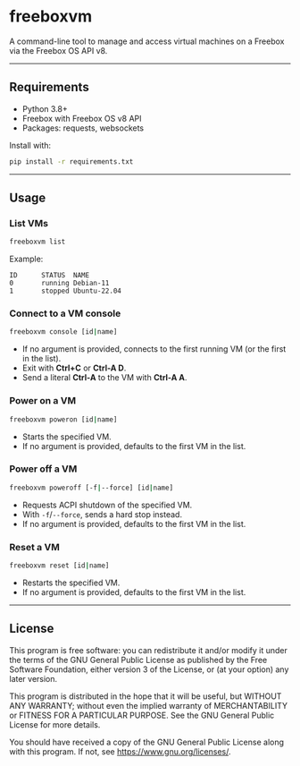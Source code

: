 # freeboxvm

A command-line tool to manage and access virtual machines on a Freebox
via the Freebox OS API v8.

---

## Requirements

- Python 3.8+
- Freebox with Freebox OS v8 API
- Packages: requests, websockets

Install with:

```bash
pip install -r requirements.txt
```

---

## Usage

### List VMs
```bash
freeboxvm list
```

Example:
```
ID      STATUS  NAME
0       running Debian-11
1       stopped Ubuntu-22.04
```

### Connect to a VM console
```bash
freeboxvm console [id|name]
```

- If no argument is provided, connects to the first running VM (or the first in
  the list).
- Exit with **Ctrl+C** or **Ctrl-A D**.
- Send a literal **Ctrl-A** to the VM with **Ctrl-A A**.

### Power on a VM
```bash
freeboxvm poweron [id|name]
```

- Starts the specified VM.
- If no argument is provided, defaults to the first VM in the list.

### Power off a VM
```bash
freeboxvm poweroff [-f|--force] [id|name]
```

- Requests ACPI shutdown of the specified VM.
- With `-f`/`--force`, sends a hard stop instead.
- If no argument is provided, defaults to the first VM in the list.

### Reset a VM
```bash
freeboxvm reset [id|name]
```

- Restarts the specified VM.
- If no argument is provided, defaults to the first VM in the list.

---

## License

This program is free software: you can redistribute it and/or modify
it under the terms of the GNU General Public License as published by
the Free Software Foundation, either version 3 of the License, or
(at your option) any later version.

This program is distributed in the hope that it will be useful,
but WITHOUT ANY WARRANTY; without even the implied warranty of
MERCHANTABILITY or FITNESS FOR A PARTICULAR PURPOSE.
See the GNU General Public License for more details.

You should have received a copy of the GNU General Public License
along with this program. If not, see <https://www.gnu.org/licenses/>.
